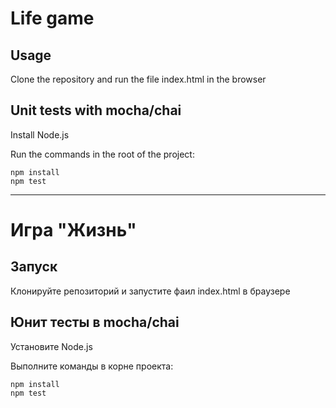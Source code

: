 Life game
=========

Usage
-----

Сlone the repository and run the file index.html in the browser

Unit tests with mocha/chai
--------------------------

Install Node.js

Run the commands in the root of the project:

    npm install
    npm test

---

Игра "Жизнь"
============

Запуск
------

Клонируйте репозиторий и запустите фаил index.html в браузере

Юнит тесты в mocha/chai
-----------------------

Установите Node.js

Выполните команды в корне проекта:

    npm install
    npm test
